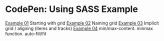 # CodePen: Using SASS Example

[Example 01](https://codepen.io/anon/pen/RvVxad?editors=1100) Starting with grid
[Example 02](https://codepen.io/anon/pen/jdmZqZ?editors=1100) Naming grid
[Example 03](https://codepen.io/anon/pen/rPmdaN?editors=1100) Implicit grid / aligning (items and tracks)
[Example 04](https://codepen.io/anon/pen/aXWKab?editors=1100) min/max-content. minmax function. auto-fill/fit